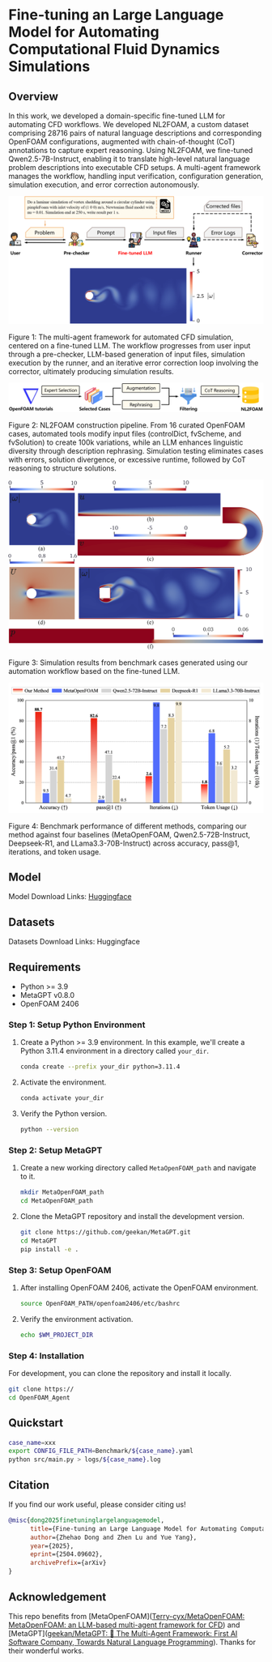 # Fine-tuning an Large Language Model for Automating Computational Fluid Dynamics Simulations

## Overview

In this work, we developed a domain-specific fine-tuned LLM for automating CFD workflows. We developed NL2FOAM, a custom dataset comprising 28716 pairs of natural language descriptions and corresponding OpenFOAM configurations, augmented with chain-of-thought (CoT) annotations to capture expert reasoning. Using NL2FOAM, we fine-tuned Qwen2.5-7B-Instruct, enabling it to translate high-level natural language problem descriptions into executable CFD setups. A multi-agent framework manages the workflow, handling input verification, configuration generation, simulation execution, and error correction autonomously. 

![multi-agent](./assets/multi-agent.png)

Figure 1: The multi-agent framework for automated CFD simulation, centered on a fine-tuned LLM. The workflow progresses from user input through a pre-checker, LLM-based generation of input files, simulation execution by the runner, and an iterative error correction loop involving the corrector, ultimately producing simulation results.



![data-pipeline](./assets/data-pipeline.png)

Figure 2: NL2FOAM construction pipeline. From 16 curated OpenFOAM cases, automated tools modify input files (controlDict, fvScheme, and fvSolution) to create 100k variations, while an LLM enhances linguistic diversity through description rephrasing.
Simulation testing eliminates cases with errors, solution divergence, or excessive runtime, followed by CoT reasoning to structure solutions.



![benchmark_result](./assets/benchmark_result.png)

Figure 3: Simulation results from benchmark cases generated using our automation workflow based on the fine-tuned LLM.



![baseline-bar](./assets/baseline-bar.png)

Figure 4: Benchmark performance of different methods, comparing our method against four baselines (MetaOpenFOAM, Qwen2.5-72B-Instruct, Deepseek-R1, and LLama3.3-70B-Instruct) across accuracy, pass@1, iterations, and token usage. 

## Model

Model Download Links: [Huggingface](https://huggingface.co/YYgroup/AutoCFD-7B)



## Datasets

Datasets Download Links: Huggingface



## Requirements

- Python >= 3.9
- MetaGPT v0.8.0
- OpenFOAM 2406

### Step 1: Setup Python Environment

1. Create a Python >= 3.9 environment. In this example, we'll create a Python 3.11.4 environment in a directory called `your_dir`.

    ```bash
    conda create --prefix your_dir python=3.11.4
    ```

2. Activate the environment.

    ```bash
    conda activate your_dir
    ```

3. Verify the Python version.

    ```bash
    python --version
    ```

### Step 2: Setup MetaGPT

1. Create a new working directory called `MetaOpenFOAM_path` and navigate to it.

    ```bash
    mkdir MetaOpenFOAM_path
    cd MetaOpenFOAM_path
    ```

2. Clone the MetaGPT repository and install the development version.

    ```bash
    git clone https://github.com/geekan/MetaGPT.git
    cd MetaGPT
    pip install -e .
    ```

### Step 3: Setup OpenFOAM

1. After installing OpenFOAM 2406, activate the OpenFOAM environment.

    ```bash
    source OpenFOAM_PATH/openfoam2406/etc/bashrc
    ```

2. Verify the environment activation.

    ```bash
    echo $WM_PROJECT_DIR
    ```

### Step 4: Installation

For development, you can clone the repository and install it locally.

```bash
git clone https://
cd OpenFOAM_Agent
```

## Quickstart

```bash
case_name=xxx
export CONFIG_FILE_PATH=Benchmark/${case_name}.yaml
python src/main.py > logs/${case_name}.log
```


## Citation
If you find our work useful, please consider citing us!

```bibtex
@misc{dong2025finetuninglargelanguagemodel,
      title={Fine-tuning an Large Language Model for Automating Computational Fluid Dynamics Simulations}, 
      author={Zhehao Dong and Zhen Lu and Yue Yang},
      year={2025},
      eprint={2504.09602},
      archivePrefix={arXiv}
}
```

## Acknowledgement

This repo benefits from [MetaOpenFOAM]([Terry-cyx/MetaOpenFOAM: MetaOpenFOAM: an LLM-based multi-agent framework for CFD](https://github.com/Terry-cyx/MetaOpenFOAM)) and [MetaGPT]([geekan/MetaGPT: 🌟 The Multi-Agent Framework: First AI Software Company, Towards Natural Language Programming](https://github.com/geekan/MetaGPT)). Thanks for their wonderful works.

